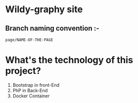 # Wildy-graphy site 
## Branch naming convention :- 
`page/NAME-OF-THE-PAGE`
 
# What's the technology of this project?

1. Bootstrap in front-End
2. PhP in Back-End 
3. Docker Container 

